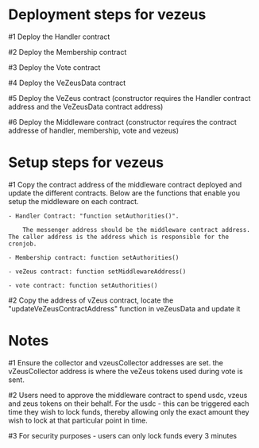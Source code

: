 # Deployment steps for vezeus

#1 Deploy the Handler contract

#2 Deploy the Membership contract

#3 Deploy the Vote contract

#4 Deploy the VeZeusData contract

#5 Deploy the VeZeus contract (constructor requires the Handler contract address and the VeZeusData contract address)

#6 Deploy the Middleware contract (constructor requires the contract addresse of handler, membership, vote and vezeus)

# Setup steps for vezeus

#1 Copy the contract address of the middleware contract deployed and update the different contracts. Below are the functions that enable you setup the middleware on each contract.

    - Handler Contract: "function setAuthorities()". 

        The messenger address should be the middleware contract address. The caller address is the address which is responsible for the cronjob.

    - Membership contract: function setAuthorities()

    - veZeus contract: function setMiddlewareAddress()
    
    - vote contract: function setAuthorities()

#2 Copy the address of vZeus contract, locate the "updateVeZeusContractAddress" function in veZeusData and update it

# Notes

#1 Ensure the collector and vzeusCollector addresses are set. the vZeusCollector address is where the veZeus tokens used during vote is sent.

#2 Users need to approve the middleware contract to spend usdc, vzeus and zeus tokens on their behalf.
For the usdc - this can be triggered each time they wish to lock funds, thereby allowing only the exact amount they wish to lock at that particular point in time.

#3 For security purposes - users can only lock funds every 3 minutes

